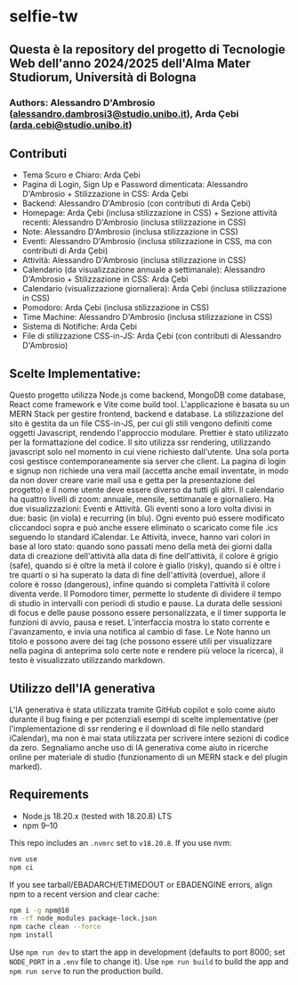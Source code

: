 # selfie-tw

## Questa è la repository del progetto di Tecnologie Web dell'anno 2024/2025 dell'Alma Mater Studiorum, Università di Bologna

### Authors: Alessandro D'Ambrosio (alessandro.dambrosi3@studio.unibo.it), Arda Çebi (arda.cebi@studio.unibo.it)

## Contributi

- Tema Scuro e Chiaro: Arda Çebi
- Pagina di Login, Sign Up e Password dimenticata: Alessandro D'Ambrosio + Stilizzazione in CSS: Arda Çebi
- Backend: Alessandro D'Ambrosio (con contributi di Arda Çebi)
- Homepage: Arda Çebi (inclusa stilizzazione in CSS) + Sezione attività recenti: Alessandro D'Ambrosio (inclusa stilizzazione in CSS)
- Note: Alessandro D'Ambrosio (inclusa stilizzazione in CSS)
- Eventi: Alessandro D'Ambrosio (inclusa stilizzazione in CSS, ma con contributi di Arda Çebi)
- Attività: Alessandro D'Ambrosio (inclusa stilizzazione in CSS)
- Calendario (da visualizzazione annuale a settimanale): Alessandro D'Ambrosio + Stilizzazione in CSS: Arda Çebi
- Calendario (visualizzazione giornaliera): Arda Çebi (inclusa stilizzazione in CSS)
- Pomodoro: Arda Çebi (inclusa stilizzazione in CSS)
- Time Machine: Alessandro D'Ambrosio (inclusa stilizzazione in CSS)
- Sistema di Notifiche: Arda Çebi
- File di stilizzazione CSS-in-JS: Arda Çebi (con contributi di Alessandro D'Ambrosio)

## Scelte Implementative:

Questo progetto utilizza Node.js come backend, MongoDB come database, React come framework e Vite come build tool. L'applicazione è basata su un MERN Stack per gestire frontend, backend e database. La stilizzazione del sito è gestita da un file CSS-in-JS, per cui gli stili vengono definiti come oggetti Javascript, rendendo l'approccio modulare. Prettier è stato utilizzato per la formattazione del codice.
Il sito utilizza ssr rendering, utilizzando javascript solo nel momento in cui viene richiesto dall'utente. Una sola porta così gestisce contemporaneamente sia server che client.
La pagina di login e signup non richiede una vera mail (accetta anche email inventate, in modo da non dover creare varie mail usa e getta per la presentazione del progetto) e il nome utente deve essere diverso da tutti gli altri.
Il calendario ha quattro livelli di zoom: annuale, mensile, settimanale e giornaliero. Ha due visualizzazioni: Eventi e Attività. Gli eventi sono a loro volta divisi in due: basic (in viola) e recurring (in blu). Ogni evento può essere modificato cliccandoci sopra e può anche essere eliminato o scaricato come file .ics seguendo lo standard iCalendar.
Le Attività, invece, hanno vari colori in base al loro stato: quando sono passati meno della metà dei giorni dalla data di creazione dell'attività alla data di fine dell'attività, il colore è grigio (safe), quando si è oltre la metà il colore è giallo (risky), quando si è oltre i tre quarti o si ha superato la data di fine dell'attività (overdue), allore il colore è rosso (dangerous), infine quando si completa l'attività il colore diventa verde.
Il Pomodoro timer, permette lo studente di dividere il tempo di studio in intervalli con periodi di studio e pause. La durata delle sessioni di focus e delle pause possono essere personalizzata, e il timer supporta le funzioni di avvio, pausa e reset. L'interfaccia mostra lo stato corrente e l'avanzamento, e invia una notifica al cambio di fase.
Le Note hanno un titolo e possono avere dei tag (che possono essere utili per visualizzare nella pagina di anteprima solo certe note e rendere più veloce la ricerca), il testo è visualizzato utilizzando markdown.

## Utilizzo dell'IA generativa

L'IA generativa è stata utilizzata tramite GitHub copilot e solo come aiuto durante il bug fixing e per potenziali esempi di scelte implementative (per l'implementazione di ssr rendering e il download di file nello standard iCalendar), ma non è mai stata utilizzata per scrivere intere sezioni di codice da zero. Segnaliamo anche uso di IA generativa come aiuto in ricerche online per materiale di studio (funzionamento di un MERN stack e del plugin marked).

## Requirements

- Node.js 18.20.x (tested with 18.20.8) LTS
- npm 9–10

This repo includes an `.nvmrc` set to `v18.20.8`. If you use nvm:

```sh
nvm use
npm ci
```

If you see tarball/EBADARCH/ETIMEDOUT or EBADENGINE errors, align npm to a recent version and clear cache:

```sh
npm i -g npm@10
rm -rf node_modules package-lock.json
npm cache clean --force
npm install
```

Use `npm run dev` to start the app in development (defaults to port 8000; set `NODE_PORT` in a `.env` file to change it).
Use `npm run build` to build the app and `npm run serve` to run the production build.
